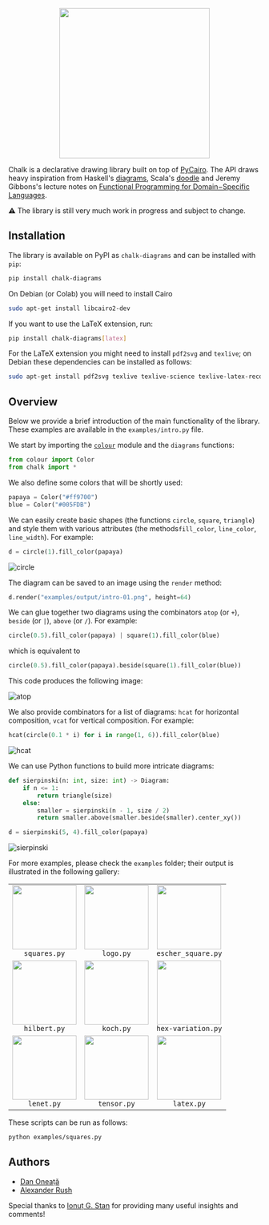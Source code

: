 <p align="center"><img src="https://raw.githubusercontent.com/danoneata/chalk/master/examples/output/logo-sm.png" width=300></p>

Chalk is a declarative drawing library built on top of [PyCairo](https://pycairo.readthedocs.io).
The API draws heavy inspiration from
Haskell's [diagrams](https://diagrams.github.io/),
Scala's [doodle](https://github.com/creativescala/doodle/) and
Jeremy Gibbons's lecture notes on [Functional Programming for Domain−Specific Languages](http://www.cs.ox.ac.uk/publications/publication7583-abstract.html).

⚠️ The library is still very much work in progress and subject to change.

## Installation

The library is available on PyPI as `chalk-diagrams` and can be installed with `pip`:
```bash
pip install chalk-diagrams
```
On Debian (or Colab) you will need to install Cairo
```bash
sudo apt-get install libcairo2-dev
```

If you want to use the LaTeX extension, run:
```bash
pip install chalk-diagrams[latex]
```
For the LaTeX extension you might need to install `pdf2svg` and `texlive`;
on Debian these dependencies can be installed as follows:
```bash
sudo apt-get install pdf2svg texlive texlive-science texlive-latex-recommended texlive-latex-extra
```

## Overview

Below we provide a brief introduction of the main functionality of the library.
These examples are available in the `examples/intro.py` file.

We start by importing the [`colour`](https://github.com/vaab/colour) module and the `diagrams` functions:

```python
from colour import Color
from chalk import *
```

We also define some colors that will be shortly used:

```python
papaya = Color("#ff9700")
blue = Color("#005FDB")
```

We can easily create basic shapes (the functions `circle`, `square`, `triangle`) and style them with various attributes (the methods`fill_color`, `line_color`, `line_width`).
For example:

```python
d = circle(1).fill_color(papaya)
```

![circle](https://raw.githubusercontent.com/danoneata/chalk/master/examples/output/intro-01.png)

The diagram can be saved to an image using the `render` method:

```python
d.render("examples/output/intro-01.png", height=64)
```

We can glue together two diagrams using the combinators `atop` (or `+`), `beside` (or `|`), `above` (or `/`).
For example:

```python
circle(0.5).fill_color(papaya) | square(1).fill_color(blue)
```

which is equivalent to

```python
circle(0.5).fill_color(papaya).beside(square(1).fill_color(blue))
```

This code produces the following image:

![atop](https://raw.githubusercontent.com/danoneata/chalk/master/examples/output/intro-02.png)

We also provide combinators for a list of diagrams:
`hcat` for horizontal composition, `vcat` for vertical composition.
For example:

```python
hcat(circle(0.1 * i) for i in range(1, 6)).fill_color(blue)
```
![hcat](https://raw.githubusercontent.com/danoneata/chalk/master/examples/output/intro-03.png)

We can use Python functions to build more intricate diagrams:

```python
def sierpinski(n: int, size: int) -> Diagram:
    if n <= 1:
        return triangle(size)
    else:
        smaller = sierpinski(n - 1, size / 2)
        return smaller.above(smaller.beside(smaller).center_xy())

d = sierpinski(5, 4).fill_color(papaya)
```

![sierpinski](https://raw.githubusercontent.com/danoneata/chalk/master/examples/output/intro-04.png)

For more examples, please check the `examples` folder;
their output is illustrated in the following gallery:

<table>
<tr>
<td align="center"><img width=128 src="https://raw.githubusercontent.com/danoneata/chalk/master/examples/output/squares.png"><br><code>squares.py</code></td>
<td align="center"><img width=128 src="https://raw.githubusercontent.com/danoneata/chalk/master/examples/output/logo.png"><br><code>logo.py</code></td>
<td align="center"><img width=128 src="https://raw.githubusercontent.com/danoneata/chalk/master/examples/output/escher-square-limit.png"><br><code>escher_square.py</code></td>
</tr>
<tr>
<td align="center"><img width=128 src="https://raw.githubusercontent.com/danoneata/chalk/master/examples/output/hilbert.png"><br><code>hilbert.py</code></td>
<td align="center"><img width=128 src="https://raw.githubusercontent.com/danoneata/chalk/master/examples/output/koch.png"><br><code>koch.py</code></td>
<td align="center"><img width=128 src="https://raw.githubusercontent.com/danoneata/chalk/master/examples/output/hex-variation.png"><br><code>hex-variation.py</code></td>
</tr>
<tr>
<td align="center"><img width=128 src="https://raw.githubusercontent.com/danoneata/chalk/master/examples/output/lenet.png"><br><code>lenet.py</code></td>
<td align="center"><img width=128 src="https://raw.githubusercontent.com/danoneata/chalk/master/examples/output/tensor.png"><br><code>tensor.py</code></td>
<td align="center"><img width=128 src="https://raw.githubusercontent.com/danoneata/chalk/master/examples/output/latex.svg"><br><code>latex.py</code></td>
</tr>
</table>

These scripts can be run as follows:

```bash
python examples/squares.py
```

## Authors

- [Dan Oneață](http://doneata.bitbucket.io/)
- [Alexander Rush](http://rush-nlp.com/)

Special thanks to [Ionuț G. Stan](http://igstan.ro/) for providing many useful insights and comments!

